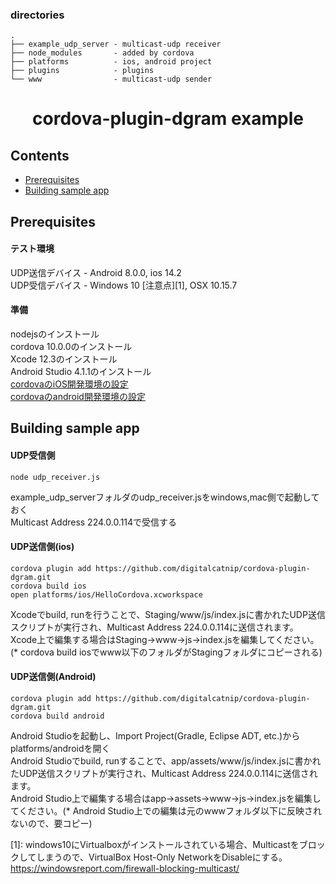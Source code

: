### directories
```
.
├── example_udp_server - multicast-udp receiver
├── node_modules       - added by cordova
├── platforms          - ios, android project
├── plugins            - plugins
└── www                - multicast-udp sender
```

<h1 align="center">
  cordova-plugin-dgram example
</h1>

## Contents

- [Prerequisites](#prerequisites)
- [Building sample app](#building-sample-app)

## <a name="prerequisites"></a> Prerequisites
#### テスト環境<br>
UDP送信デバイス - Android 8.0.0, ios 14.2<br>
UDP受信デバイス - Windows 10 [注意点][1], OSX 10.15.7<br>
#### 準備<br>
nodejsのインストール<br>
cordova 10.0.0のインストール<br>
Xcode 12.3のインストール<br>
Android Studio 4.1.1のインストール<br>
[cordovaのiOS開発環境の設定](https://cordova.apache.org/docs/en/latest/guide/platforms/ios/)<br>
[cordovaのandroid開発環境の設定](https://cordova.apache.org/docs/en/latest/guide/platforms/android/)<br>
## <a name="building-sample-app"></a> Building sample app
#### UDP受信側
```
node udp_receiver.js
```
example\_udp\_serverフォルダのudp\_receiver.jsをwindows,mac側で起動しておく<br>
Multicast Address 224.0.0.114で受信する<br>
#### UDP送信側(ios)
```
cordova plugin add https://github.com/digitalcatnip/cordova-plugin-dgram.git
cordova build ios
open platforms/ios/HelloCordova.xcworkspace
```
Xcodeでbuild, runを行うことで、Staging/www/js/index.jsに書かれたUDP送信スクリプトが実行され、Multicast Address 224.0.0.114に送信されます。<br>
Xcode上で編集する場合はStaging-\>www-\>js-\>index.jsを編集してください。(\* cordova build iosでwww以下のフォルダがStagingフォルダにコピーされる)<br>
#### UDP送信側(Android)
```
cordova plugin add https://github.com/digitalcatnip/cordova-plugin-dgram.git
cordova build android
```
Android Studioを起動し、Import Project(Gradle, Eclipse ADT, etc.)からplatforms/androidを開く<br>
Android Studioでbuild, runすることで、app/assets/www/js/index.jsに書かれたUDP送信スクリプトが実行され、Multicast Address 224.0.0.114に送信されます。<br>
Android Studio上で編集する場合はapp-\>assets-\>www-\>js-\>index.jsを編集してください。(\* Android Studio上での編集は元のwwwフォルダ以下に反映されないので、要コピー)<br>

[1]: windows10にVirtualboxがインストールされている場合、Multicastをブロックしてしまうので、VirtualBox Host-Only NetworkをDisableにする。<br>
https://windowsreport.com/firewall-blocking-multicast/
